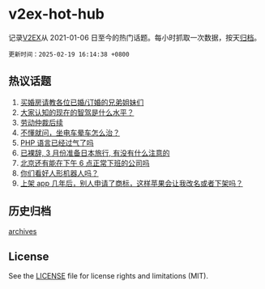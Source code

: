 # v2ex-hot-hub

 记录[V2EX](https://www.v2ex.com/)从 2021-01-06 日至今的热门话题。每小时抓取一次数据，按天[归档](archives)。

`更新时间：2025-02-19 16:14:38 +0800`

## 热议话题

1. [买婚房请教各位已婚/订婚的兄弟姐妹们](https://www.v2ex.com/t/1112598)
1. [大家认知的现在的智驾是什么水平？](https://www.v2ex.com/t/1112482)
1. [劳动仲裁后续](https://www.v2ex.com/t/1112464)
1. [不懂就问，坐电车晕车怎么治？](https://www.v2ex.com/t/1112490)
1. [PHP 语言已经过气了吗](https://www.v2ex.com/t/1112469)
1. [已裸辞, 3 月份准备日本旅行, 有没有什么注意的](https://www.v2ex.com/t/1112547)
1. [北京还有能在下午 6 点正常下班的公司吗](https://www.v2ex.com/t/1112405)
1. [你们看好人形机器人吗？](https://www.v2ex.com/t/1112501)
1. [上架 app 几年后，别人申请了商标，这样苹果会让我改名或者下架吗？](https://www.v2ex.com/t/1112516)

## 历史归档

[archives](archives)

## License

See the [LICENSE](LICENSE) file for license rights and limitations (MIT).
